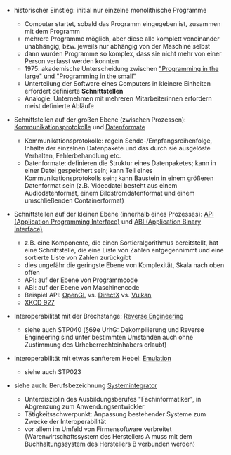 - historischer Einstieg: initial nur einzelne monolithische Programme
    - Computer startet, sobald das Programm eingegeben ist, zusammen mit dem Programm
    - mehrere Programme möglich, aber diese alle komplett voneinander unabhängig; bzw. jeweils nur abhängig von der Maschine selbst
    - dann wurden Programme so komplex, dass sie nicht mehr von einer Person verfasst werden konnten
    - 1975: akademische Unterscheidung zwischen ["Programming in the large" und "Programming in the small"](https://en.wikipedia.org/w/index.php?title=Programming_in_the_large_and_programming_in_the_small&oldid=1184277192)
    - Unterteilung der Software eines Computers in kleinere Einheiten erfordert definierte **Schnittstellen**
    - Analogie: Unternehmen mit mehreren Mitarbeiterinnen erfordern meist definierte Abläufe

- Schnittstellen auf der großen Ebene (zwischen Prozessen): [Kommunikationsprotokolle](https://de.wikipedia.org/w/index.php?title=Kommunikationsprotokoll&oldid=225866784) und [Datenformate](https://de.wikipedia.org/w/index.php?title=Dateiformat&oldid=240585393)
    - Kommunikationsprotokolle: regeln Sende-/Empfangsreihenfolge, Inhalte der einzelnen Datenpakete und das durch sie ausgelöste Verhalten, Fehlerbehandlung etc.
    - Datenformate: definieren die Struktur eines Datenpaketes; kann in einer Datei gespeichert sein; kann Teil eines Kommunikationsprotokolls sein; kann Baustein in einem größeren Datenformat sein (z.B. Videodatei besteht aus einem Audiodatenformat, einem Bildstromdatenformat und einem umschließenden Containerformat)

- Schnittstellen auf der kleinen Ebene (innerhalb eines Prozesses): [API (Application Programming Interface)](https://en.wikipedia.org/w/index.php?title=API&oldid=1196841027) und [ABI (Application Binary Interface)](https://en.wikipedia.org/w/index.php?title=Application_binary_interface&oldid=1192371815)
    - z.B. eine Komponente, die einen Sortieralgorithmus bereitstellt, hat eine Schnittstelle, die eine Liste von Zahlen entgegennimmt und eine sortierte Liste von Zahlen zurückgibt
    - dies ungefähr die geringste Ebene von Komplexität, Skala nach oben offen
    - API: auf der Ebene von Programmcode
    - ABI: auf der Ebene von Maschinencode
    - Beispiel API: [OpenGL](https://en.wikipedia.org/w/index.php?title=OpenGL&oldid=1198092106) vs. [DirectX](https://en.wikipedia.org/w/index.php?title=DirectX&oldid=1197353025) vs. [Vulkan](https://en.wikipedia.org/w/index.php?title=Vulkan&oldid=1199515232)
    - [XKCD 927](https://xkcd.com/927/)

- Interoperabilität mit der Brechstange: [Reverse Engineering](https://de.wikipedia.org/w/index.php?title=Reverse_Engineering&oldid=241382265)
    - siehe auch STP040 (§69e UrhG: Dekompilierung und Reverse Engineering sind unter bestimmten Umständen auch ohne Zustimmung des Urheberrechteinhabers erlaubt)

- Interoperabilität mit etwas sanfterem Hebel: [Emulation](https://de.wikipedia.org/w/index.php?title=Emulator&oldid=240982806)
    - siehe auch STP023

- siehe auch: Berufsbezeichnung [Systemintegrator](https://de.wikipedia.org/w/index.php?title=Systemintegrator&oldid=240254359)
    - Unterdisziplin des Ausbildungsberufes "Fachinformatiker", in Abgrenzung zum Anwendungsentwickler
    - Tätigkeitsschwerpunkt: Anpassung bestehender Systeme zum Zwecke der Interoperabilität
    - vor allem im Umfeld von Firmensoftware verbreitet (Warenwirtschaftssystem des Herstellers A muss mit dem Buchhaltungssystem des Herstellers B verbunden werden)
